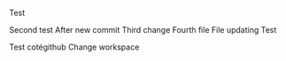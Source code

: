 Test


Second test
After new commit
Third change
Fourth 
file
File updating
Test

Test cotégithub
Change workspace
